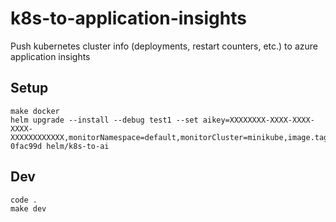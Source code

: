 # k8s-to-application-insights
Push kubernetes cluster info (deployments, restart counters, etc.) to azure application insights


## Setup

```
make docker
helm upgrade --install --debug test1 --set aikey=XXXXXXXX-XXXX-XXXX-XXXX-XXXXXXXXXXXX,monitorNamespace=default,monitorCluster=minikube,image.tag=git-0fac99d helm/k8s-to-ai
```

## Dev

```
code .
make dev
```
